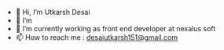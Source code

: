 - 👋 Hi, I’m Utkarsh Desai  
- 👀 I’m 
- 🌱 I’m currently working as front end developer at nexalus soft 
- 📫 How to reach me : desaiutkarsh151@gmail.com
  

<!---
Utkarshdesai151/Utkarshdesai151 is a ✨ special ✨ repository because its `README.md` (this file) appears on your GitHub profile.
You can click the Preview link to take a look at your changes.
--->
